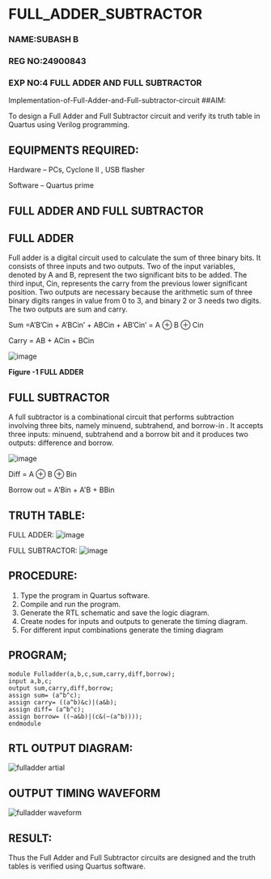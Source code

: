 # FULL_ADDER_SUBTRACTOR
### NAME:SUBASH B
### REG NO:24900843
### EXP NO:4 FULL ADDER AND FULL SUBTRACTOR
Implementation-of-Full-Adder-and-Full-subtractor-circuit
##AIM:

To design a Full Adder and Full Subtractor circuit and verify its truth table in Quartus using Verilog programming.

## EQUIPMENTS REQUIRED:

Hardware – PCs, Cyclone II , USB flasher

Software – Quartus prime

## FULL ADDER AND FULL SUBTRACTOR

## FULL ADDER

Full adder is a digital circuit used to calculate the sum of three binary bits. It consists of three inputs and two outputs. Two of the input variables, denoted by A and B, represent the two significant bits to be added. The third input, Cin, represents the carry from the previous lower significant position. Two outputs are necessary because the arithmetic sum of three binary digits ranges in value from 0 to 3, and binary 2 or 3 needs two digits. The two outputs are sum and carry.

Sum =A’B’Cin + A’BCin’ + ABCin + AB’Cin’ = A ⊕ B ⊕ Cin 

Carry = AB + ACin + BCin

![image](https://github.com/naavaneetha/FULL_ADDER_SUBTRACTOR/assets/154305477/0f30ba51-5ffb-4198-845f-18e054f675e7)

**Figure -1 FULL ADDER**

## FULL SUBTRACTOR

A full subtractor is a combinational circuit that performs subtraction involving three bits, namely minuend, subtrahend, and borrow-in . It accepts three inputs: minuend, subtrahend and a borrow bit and it produces two outputs: difference and borrow.

![image](https://github.com/naavaneetha/FULL_ADDER_SUBTRACTOR/assets/154305477/02b24f51-ab51-4304-9ad6-7b81ffc1ead5)

Diff = A ⊕ B ⊕ Bin 

Borrow out = A'Bin + A'B + BBin
## TRUTH TABLE:
FULL ADDER:
![image](https://github.com/user-attachments/assets/73ac5923-56de-4d43-8bd1-8eb52b8910ca)

FULL SUBTRACTOR:
![image](https://github.com/user-attachments/assets/27a83ca4-29c5-46f1-bebe-2ec13a4a0516)

## PROCEDURE:

 1. Type the program in Quartus software.
 2. Compile and run the program.
 3. Generate the RTL schematic and save the logic diagram.
 4. Create nodes for inputs and outputs to generate the timing diagram.
 5. For different input combinations generate the timing diagram
## PROGRAM;
~~~
module Fulladder(a,b,c,sum,carry,diff,borrow);
input a,b,c;
output sum,carry,diff,borrow;
assign sum= (a^b^c);
assign carry= ((a^b)&c)|(a&b);
assign diff= (a^b^c);
assign borrow= ((~a&b)|(c&(~(a^b))));
endmodule
~~~

## RTL OUTPUT DIAGRAM:

![fulladder artial](https://github.com/user-attachments/assets/c70bbd25-cd85-4c9c-8dac-db37bfa00b7b)

## OUTPUT TIMING WAVEFORM
![fulladder waveform](https://github.com/user-attachments/assets/f20cdced-e121-4a31-951b-1eb1ccad197d)

## RESULT:
Thus the Full Adder and Full Subtractor circuits are designed and the truth tables is verified using Quartus software.



